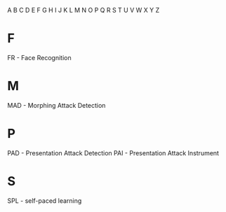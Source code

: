 A B C D E F G H I J K L M N O P Q R S T U V W X Y Z


# F
FR - Face Recognition

# M
MAD - Morphing Attack Detection 

# P
PAD - Presentation Attack Detection
PAI - Presentation Attack Instrument
# S
SPL - self-paced learning
